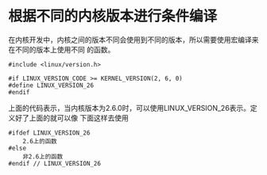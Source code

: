 # 根据不同的内核版本进行条件编译
在内核开发中，内核之间的版本不同会使用到不同的版本，所以需要使用宏编译来在不同的版本上使用不同
的函数。
```
#include <linux/version.h>

#if LINUX_VERSION_CODE >= KERNEL_VERSION(2, 6, 0)
#define LINUX_VERSION_26
#endif
```
上面的代码表示，当内核版本为2.6.0时，可以使用LINUX_VERSION_26表示。定义好了上面的就可以像
下面这样去使用
```
#ifdef LINUX_VERSION_26
    2.6上的函数
#else
    非2.6上的函数
#endif // LINUX_VERSION_26
```
